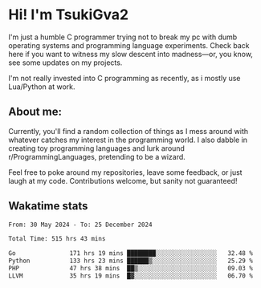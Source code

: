 # Hi! I'm TsukiGva2

I'm just a humble C programmer trying not to break my pc with dumb operating systems and programming language experiments. Check back here if you want to witness my slow descent into madness—or, you know, see some updates on my projects.

I'm not really invested into C programming as recently, as i mostly use Lua/Python at work.

## About me:

Currently, you'll find a random collection of things as I mess around with whatever catches my interest in the programming world. I also dabble in creating toy programming languages and lurk around r/ProgrammingLanguages, pretending to be a wizard.

Feel free to poke around my repositories, leave some feedback, or just laugh at my code. Contributions welcome, but sanity not guaranteed!

## Wakatime stats
<!--START_SECTION:waka-->

```txt
From: 30 May 2024 - To: 25 December 2024

Total Time: 515 hrs 43 mins

Go               171 hrs 19 mins ████████░░░░░░░░░░░░░░░░░   32.48 %
Python           133 hrs 23 mins ██████▒░░░░░░░░░░░░░░░░░░   25.29 %
PHP              47 hrs 38 mins  ██▒░░░░░░░░░░░░░░░░░░░░░░   09.03 %
LLVM             35 hrs 19 mins  █▓░░░░░░░░░░░░░░░░░░░░░░░   06.70 %
```

<!--END_SECTION:waka-->
